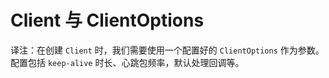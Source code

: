 # Client 与 ClientOptions

译注：在创建 `Client` 时，我们需要使用一个配置好的 `ClientOptions` 作为参数。配置包括 `keep-alive` 时长、心跳包频率，默认处理回调等。

